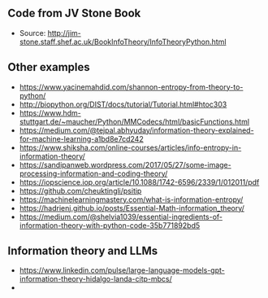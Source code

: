 ## Code from JV Stone Book

* Source: http://jim-stone.staff.shef.ac.uk/BookInfoTheory/InfoTheoryPython.html

## Other examples

* https://www.yacinemahdid.com/shannon-entropy-from-theory-to-python/
* http://biopython.org/DIST/docs/tutorial/Tutorial.html#htoc303
* https://www.hdm-stuttgart.de/~maucher/Python/MMCodecs/html/basicFunctions.html
* https://medium.com/@tejpal.abhyuday/information-theory-explained-for-machine-learning-a1bd8e7cd242
* https://www.shiksha.com/online-courses/articles/info-entropy-in-information-theory/
* https://sandipanweb.wordpress.com/2017/05/27/some-image-processing-information-and-coding-theory/
* https://iopscience.iop.org/article/10.1088/1742-6596/2339/1/012011/pdf
* https://github.com/cheuktingli/psitip
* https://machinelearningmastery.com/what-is-information-entropy/
* https://hadrienj.github.io/posts/Essential-Math-information_theory/
* https://medium.com/@shelvia1039/essential-ingredients-of-information-theory-with-python-code-35b771892bd5

## Information theory and LLMs
  
* https://www.linkedin.com/pulse/large-language-models-gpt-information-theory-hidalgo-landa-citp-mbcs/
* 
